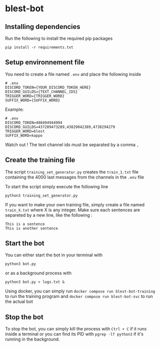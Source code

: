 # blest-bot

## Installing dependencies

Run the following to install the required pip packages

`pip install -r requirements.txt`

## Setup environnement file

You need to create a file named `.env` and place the following inside

```
# .env
DISCORD_TOKEN={YOUR_DISCORD_TOKEN_HERE}
DISCORD_GUILDS={TEXT_CHANNEL_IDS}
TRIGGER_WORD={TRIGGER_WORD}
SUFFIX_WORD={SUFFIX_WORD}
```

Example:

```
# .env
DISCORD_TOKEN=488494944994
DISCORD_GUILDS=437289473289,43829042389,4738294279
TRIGGER_WORD=blest
SUFFIX_WORD=kappo
```
Watch out ! The text channel ids must be separated by a comma `,`

## Create the training file

The script `training_set_generator.py` creates the `train_1.txt` file containing the 4000 last messages from the channels in the `.env` file

To start the script simply execute the following line

`python3 training_set_generator.py`

If you want to make your own training file, simply create a file named `train_X.txt` where X is any integer. Make sure each sentences are separeted by a new line, like the following :

```
This is a sentence
This is another sentence
```

## Start the bot

You can either start the bot in your terminal with

`python3 bot.py`

or as a background process with 

`python3 bot.py > logs.txt &`

Using docker, you can simply run `docker compose run blest-bot-training` to run the training program and `docker compose run blest-bot-svc` to run the actual bot

## Stop the bot

To stop the bot, you can simply kill the process with `Ctrl + C` if it runs inside a terminal or you can find its PID with `pgrep -lf python3` if it's running in the background.

